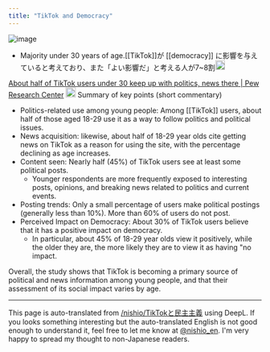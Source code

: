 ```yaml
---
title: "TikTok and Democracy"
---
```


![image](https://gyazo.com/3146fa02c80d652be0a982a097dda81d/thumb/1000)
- Majority under 30 years of age.[[TikTok]]が [[democracy]] に影響を与えていると考えており、また「よい影響だ」と考える人が7~8割<img src='https://scrapbox.io/api/pages/nishio-en/nishio/icon' alt='nishio.icon' height="19.5"/>

[About half of TikTok users under 30 keep up with politics, news there | Pew Research Center](https://www.pewresearch.org/short-reads/2024/08/20/about-half-of-tiktok-users-under-30-say-they-use-it-to-keep-up-with-politics-news/)
<img src='https://scrapbox.io/api/pages/nishio-en/o1 Pro/icon' alt='o1 Pro.icon' height="19.5"/>
Summary of key points (short commentary)
- Politics-related use among young people: Among [[TikTok]] users, about half of those aged 18-29 use it as a way to follow politics and political issues.
- News acquisition: likewise, about half of 18-29 year olds cite getting news on TikTok as a reason for using the site, with the percentage declining as age increases.
- Content seen: Nearly half (45%) of TikTok users see at least some political posts.
    - Younger respondents are more frequently exposed to interesting posts, opinions, and breaking news related to politics and current events.
- Posting trends: Only a small percentage of users make political postings (generally less than 10%). More than 60% of users do not post.
- Perceived Impact on Democracy: About 30% of TikTok users believe that it has a positive impact on democracy.
    - In particular, about 45% of 18-29 year olds view it positively, while the older they are, the more likely they are to view it as having "no impact.

Overall, the study shows that TikTok is becoming a primary source of political and news information among young people, and that their assessment of its social impact varies by age.

---
This page is auto-translated from [/nishio/TikTokと民主主義](https://scrapbox.io/nishio/TikTokと民主主義) using DeepL. If you looks something interesting but the auto-translated English is not good enough to understand it, feel free to let me know at [@nishio_en](https://twitter.com/nishio_en). I'm very happy to spread my thought to non-Japanese readers.